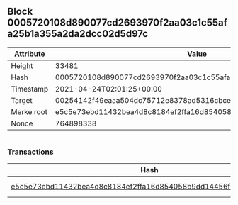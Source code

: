 ## Block 0005720108d890077cd2693970f2aa03c1c55afa25b1a355a2da2dcc02d5d97c

Attribute | Value
--- | ---
Height | 33481
Hash | 0005720108d890077cd2693970f2aa03c1c55afa25b1a355a2da2dcc02d5d97c
Timestamp | 2021-04-24T02:01:25+00:00
Target | 00254142f49eaaa504dc75712e8378ad5316cbcead634704b3734b6271167cc4
Merke root | e5c5e73ebd11432bea4d8c8184ef2ffa16d854058b9dd14456f9e4ea947270dd
Nonce | 764898338

```

```

### Transactions

Hash | Amount
--- | ---
[e5c5e73ebd11432bea4d8c8184ef2ffa16d854058b9dd14456f9e4ea947270dd](e5c5e73ebd11432bea4d8c8184ef2ffa16d854058b9dd14456f9e4ea947270dd.md) | 10.00000000 SKEPTI 
